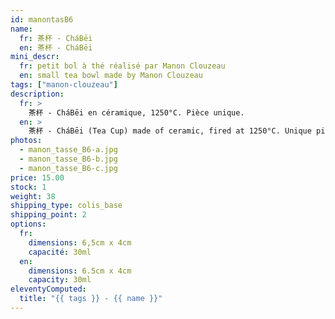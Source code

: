 ```yaml
---
id: manontasB6
name:
  fr: 茶杯 - CháBēi
  en: 茶杯 - CháBēi
mini_descr:
  fr: petit bol à thé réalisé par Manon Clouzeau
  en: small tea bowl made by Manon Clouzeau
tags: ["manon-clouzeau"]
description:
  fr: >
    茶杯 - CháBēi en céramique, 1250°C. Pièce unique.
  en: >
    茶杯 - CháBēi (Tea Cup) made of ceramic, fired at 1250°C. Unique piece.
photos:
  - manon_tasse_B6-a.jpg
  - manon_tasse_B6-b.jpg
  - manon_tasse_B6-c.jpg
price: 15.00
stock: 1
weight: 38
shipping_type: colis_base
shipping_point: 2
options:
  fr:
    dimensions: 6,5cm x 4cm
    capacité: 30ml
  en:
    dimensions: 6.5cm x 4cm
    capacity: 30ml
eleventyComputed:
  title: "{{ tags }} - {{ name }}"
---
```

